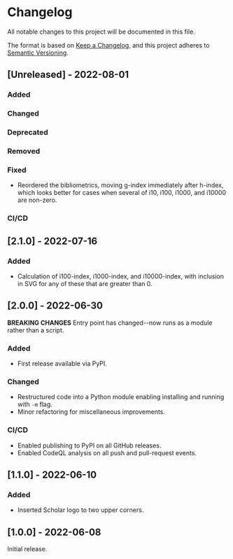 # Changelog
All notable changes to this project will be documented in this file.

The format is based on [Keep a Changelog](https://keepachangelog.com/en/1.0.0/),
and this project adheres to [Semantic Versioning](https://semver.org/spec/v2.0.0.html).

## [Unreleased] - 2022-08-01

### Added
  
### Changed

### Deprecated

### Removed

### Fixed
* Reordered the bibliometrics, moving g-index immediately after h-index, which looks better
  for cases when several of i10, i100, i1000, and i10000 are non-zero.

### CI/CD


## [2.1.0] - 2022-07-16

### Added
* Calculation of i100-index, i1000-index, and i10000-index, with inclusion in SVG for any of
  these that are greater than 0.


## [2.0.0] - 2022-06-30

**BREAKING CHANGES** Entry point has changed--now runs as a module rather than a script.

### Added
* First release available via PyPI.
  
### Changed
* Restructured code into a Python module enabling installing and running with `-m` flag.
* Minor refactoring for miscellaneous improvements.

### CI/CD
* Enabled publishing to PyPI on all GitHub releases.
* Enabled CodeQL analysis on all push and pull-request events.


## [1.1.0] - 2022-06-10

### Added
* Inserted Scholar logo to two upper corners.


## [1.0.0] - 2022-06-08

Initial release.
